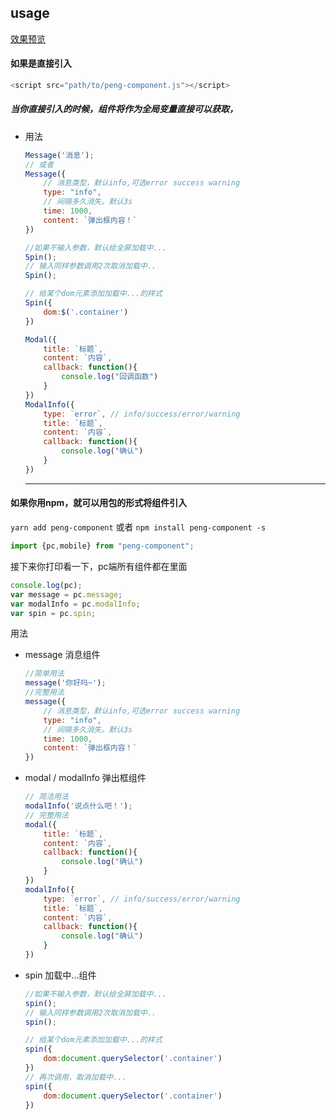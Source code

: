 ## usage
[效果预览](./test/index.html)

#### 如果是直接引入
```js
<script src="path/to/peng-component.js"></script>
```
##### 当你直接引入的时候，组件将作为全局变量直接可以获取，

- 用法
	```js
	Message('消息');
	// 或者
	Message({
		// 消息类型，默认info,可选error success warning
		type: "info",				
		// 间隔多久消失。默认3s
		time: 1000,					
		content: `弹出框内容！`
	})
	```
	```js
	//如果不输入参数，默认给全屏加载中...
	Spin();
	// 输入同样参数调用2次取消加载中..
	Spin();

	// 给某个dom元素添加加载中...的样式
	Spin({
		dom:$('.container')
	})
	```
	```js
	Modal({
		title: `标题`,
		content: `内容`,
		callback: function(){
			console.log("回调函数")
		}
	})
	ModalInfo({
		type: `error`, // info/success/error/warning
		title: `标题`,
		content: `内容`,
		callback: function(){
			console.log("确认")
		}
	})
	```
	---
#### 如果你用npm，就可以用包的形式将组件引入
`yarn add peng-component`
或者
`npm install peng-component -s`
```js
import {pc,mobile} from "peng-component";
```
接下来你打印看一下，pc端所有组件都在里面
```js
console.log(pc);
var message = pc.message;
var modalInfo = pc.modalInfo;
var spin = pc.spin;
```
用法
- message 消息组件
	```js
	//简单用法
	message('你好吗~');
	//完整用法
	message({
		// 消息类型，默认info,可选error success warning
		type: "info",				
		// 间隔多久消失。默认3s
		time: 1000,					
		content: `弹出框内容！`
	})
	```
- modal / modalInfo 弹出框组件
	```js
	// 简洁用法
	modalInfo('说点什么吧！');
	// 完整用法
	modal({
		title: `标题`,
		content: `内容`,
		callback: function(){
			console.log("确认")
		}
	})
	modalInfo({
		type: `error`, // info/success/error/warning
		title: `标题`,
		content: `内容`,
		callback: function(){
			console.log("确认")
		}
	})
	```
- spin 加载中...组件
	```js
	//如果不输入参数，默认给全屏加载中...
	spin();
	// 输入同样参数调用2次取消加载中..
	spin();

	// 给某个dom元素添加加载中...的样式
	spin({
		dom:document.querySelector('.container')
	})
	// 再次调用，取消加载中...
	spin({
		dom:document.querySelector('.container')
	})
	```